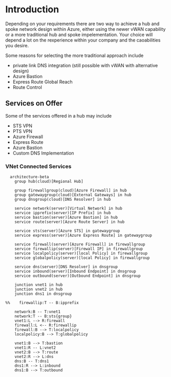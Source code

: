 # Introduction

Depending on your requirements there are two way to achieve a hub and spoke network design within Azure, either using the newer vWAN capability or a more traditional hub and spoke impelementation.  Your choice will depend a lot on the rexperience within your company and the caoabilities you desire.

Some reasons for selecting the more traditional approach include

- private link DNS integration (still possible with vWAN with alternative design)
- Azure Bastion
- Express Route Global Reach
- Route Control

## Services on Offer

Some of the services offered in a hub may include

- STS VPN
- PTS VPN
- Azure Firewall
- Express Route
- Azure Bastion
- Custom DNS Implementation

### VNet Connected Services

```mermaid
  architecture-beta
    group hub(cloud)[Regional Hub]

    group firewallgroup(cloud)[Azure Firewall] in hub
    group gatewaygroup(cloud)[External Gateways] in hub
    group dnsgroup(cloud)[DNS Resolver] in hub

    service network(server)[Virtual Network] in hub
    service ipprefix(server)[IP Prefix] in hub
    service bastion(server)[Azure Bastion] in hub
    service route(server)[Azure Route Server] in hub

    service sts(server)[Azure STS] in gatewaygroup
    service express(server)[Azure Express Route] in gatewaygroup

    service firewall(server)[Azure Firewall] in firewallgroup
    service firewallip(server)[Firewall IP] in firewallgroup
    service localpolicy(server)[local Policy] in firewallgroup
    service globalpolicy(server)[local Policy] in firewallgroup

    service dns(server)[DNS Resolver] in dnsgroup
    service inbound(server)[Inbound Endpoint] in dnsgroup
    service outbound(server)[Outbound Endpoint] in dnsgroup

    junction vnet1 in hub
    junction vnet2 in hub
    junction dns1 in dnsgroup

%%    firewallip:T -- B:ipprefix

    network:B -- T:vnet1
    network:T -- B:sts{group}
    vnet1:L --> R:firewall
    firewall:L <-- R:firewallip
    firewall:B --> T:localpolicy
    localpolicy:B --> T:globalpolicy

    vnet1:B --> T:bastion
    vnet1:R -- L:vnet2
    vnet2:B --> T:route
    vnet2:R --> L:dns
    dns:B -- T:dns1
    dns1:R --> L:inbound
    dns1:B --> T:outbound
```
